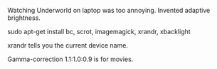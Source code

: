 Watching Underworld on laptop was too annoying. Invented adaptive brightness.

sudo apt-get install bc, scrot, imagemagick, xrandr, xbacklight

xrandr tells you the current device name.

Gamma-correction 1.1:1.0:0.9 is for movies.
